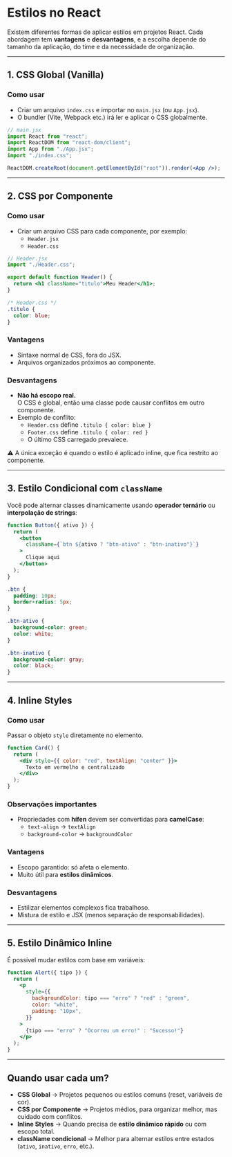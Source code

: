
# Estilos no React

Existem diferentes formas de aplicar estilos em projetos React. Cada abordagem tem **vantagens** e **desvantagens**, e a escolha depende do tamanho da aplicação, do time e da necessidade de organização.

---

## 1. CSS Global (Vanilla)

### Como usar
- Criar um arquivo `index.css` e importar no `main.jsx` (ou `App.jsx`).
- O bundler (Vite, Webpack etc.) irá ler e aplicar o CSS globalmente.

```jsx
// main.jsx
import React from "react";
import ReactDOM from "react-dom/client";
import App from "./App.jsx";
import "./index.css";

ReactDOM.createRoot(document.getElementById("root")).render(<App />);
```

---

## 2. CSS por Componente

### Como usar
- Criar um arquivo CSS para cada componente, por exemplo:
  - `Header.jsx`
  - `Header.css`

```jsx
// Header.jsx
import "./Header.css";

export default function Header() {
  return <h1 className="titulo">Meu Header</h1>;
}
```

```css
/* Header.css */
.titulo {
  color: blue;
}
```

### Vantagens
- Sintaxe normal de CSS, fora do JSX.  
- Arquivos organizados próximos ao componente.

### Desvantagens
- **Não há escopo real.**  
  O CSS é global, então uma classe pode causar conflitos em outro componente.
- Exemplo de conflito:
  - `Header.css` define `.titulo { color: blue }`
  - `Footer.css` define `.titulo { color: red }`
  - O último CSS carregado prevalece.

⚠️ A única exceção é quando o estilo é aplicado inline, que fica restrito ao componente.

---

## 3. Estilo Condicional com `className`

Você pode alternar classes dinamicamente usando **operador ternário** ou **interpolação de strings**:

```jsx
function Button({ ativo }) {
  return (
    <button
      className={`btn ${ativo ? "btn-ativo" : "btn-inativo"}`}
    >
      Clique aqui
    </button>
  );
}
```

```css
.btn {
  padding: 10px;
  border-radius: 5px;
}

.btn-ativo {
  background-color: green;
  color: white;
}

.btn-inativo {
  background-color: gray;
  color: black;
}
```

---

## 4. Inline Styles

### Como usar
Passar o objeto `style` diretamente no elemento.

```jsx
function Card() {
  return (
    <div style={{ color: "red", textAlign: "center" }}>
      Texto em vermelho e centralizado
    </div>
  );
}
```

### Observações importantes
- Propriedades com **hífen** devem ser convertidas para **camelCase**:
  - `text-align` → `textAlign`
  - `background-color` → `backgroundColor`

### Vantagens
- Escopo garantido: só afeta o elemento.  
- Muito útil para **estilos dinâmicos**.

### Desvantagens
- Estilizar elementos complexos fica trabalhoso.  
- Mistura de estilo e JSX (menos separação de responsabilidades).

---

## 5. Estilo Dinâmico Inline

É possível mudar estilos com base em variáveis:

```jsx
function Alert({ tipo }) {
  return (
    <p
      style={{
        backgroundColor: tipo === "erro" ? "red" : "green",
        color: "white",
        padding: "10px",
      }}
    >
      {tipo === "erro" ? "Ocorreu um erro!" : "Sucesso!"}
    </p>
  );
}
```

---

## Quando usar cada um?

- **CSS Global** → Projetos pequenos ou estilos comuns (reset, variáveis de cor).  
- **CSS por Componente** → Projetos médios, para organizar melhor, mas cuidado com conflitos.  
- **Inline Styles** → Quando precisa de **estilo dinâmico rápido** ou com escopo total.  
- **className condicional** → Melhor para alternar estilos entre estados (`ativo`, `inativo`, `erro`, etc.).  

